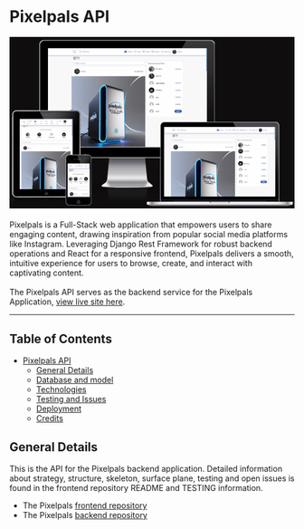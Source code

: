 # Pixelpals API
![amiresponsive](documentation/readme-image/PixelGif.gif)
<br>
<br>
Pixelpals is a Full-Stack web application that empowers users to share engaging content, drawing inspiration from popular social media platforms like Instagram. Leveraging Django Rest Framework for robust backend operations and React for a responsive frontend, Pixelpals delivers a smooth, intuitive experience for users to browse, create, and interact with captivating content.
<br>
<br>
The Pixelpals API serves as the backend service for the Pixelpals Application, [view live site here](https://pixelpals-pp5-ee2d5ecf265c.herokuapp.com/).

<hr>

## Table of Contents
- [Pixelpals API](#pixelpals-api)
  - [General Details](#general-details)
  - [Database and model](#database-and-model)
  - [Technologies](#technologies)
  - [Testing and Issues](#testing-and-issues)
  - [Deployment](#deployment)
  - [Credits](#Credits)

## General Details

This is the API for the Pixelpals backend application. Detailed information about strategy, structure, skeleton, surface plane, testing and open issues is found in the frontend repository README and TESTING information.

- The Pixelpals [frontend repository](https://github.com/Enzolita/pixelpals-pp5)
- The Pixelpals [backend repository](https://pixelpals-backend-49bb71efec81.herokuapp.com/)                                    
